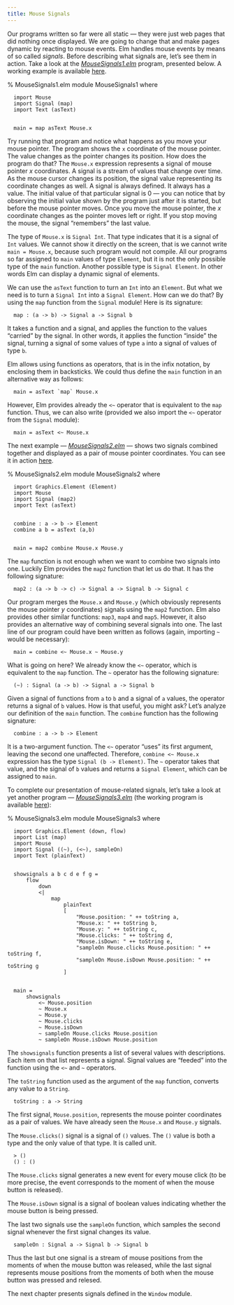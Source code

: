 ```yaml
---
title: Mouse Signals
---
```


Our programs written so far were all static — they were just web pages
that did nothing once displayed. We are going to change that and make
pages dynamic by reacting to mouse events. Elm handles mouse events by
means of so called *signals*. Before describing what signals are,
let’s see them in action. Take a look at the
*[MouseSignals1.elm](MouseSignals1.elm)* program, presented below. A
working example is available [here](MouseSignals1.html).

% MouseSignals1.elm
      module MouseSignals1 where


      import Mouse
      import Signal (map)
      import Text (asText)


      main = map asText Mouse.x

Try running that program and notice what happens as you move your
mouse pointer. The program shows the `x` coordinate of the mouse
pointer. The value changes as the pointer changes its position. How
does the program do that? The `Mouse.x` expression represents a signal
of mouse pointer *x* coordinates. A signal is a stream of values that
change over time. As the mouse cursor changes its position, the signal
value representing its coordinate changes as well. A signal is always
defined. It always has a value. The initial value of that particular
signal is 0 — you can notice that by observing the initial value shown
by the program just after it is started, but before the mouse pointer
moves. Once you move the mouse pointer, the *x* coordinate changes as
the pointer moves left or right. If you stop moving the mouse, the
signal “remembers” the last value.

The type of `Mouse.x` is `Signal Int`. That type indicates that it is
a signal of `Int` values. We cannot show it directly on the screen,
that is we cannot write `main = Mouse.x`, because such program would
not compile. All our programs so far assigned to `main` values of type
`Element`, but it is not the only possible type of the `main`
function. Another possible type is `Signal Element`. In other words
Elm can display a dynamic signal of elements.

We can use the `asText` function to turn an `Int` into an
`Element`. But what we need is to turn a `Signal Int` into a `Signal
Element`. How can we do that? By using the `map` function from the
`Signal` module!  Here is its signature:

      map : (a -> b) -> Signal a -> Signal b

It takes a function and a signal, and applies the function to the
values “carried” by the signal. In other words, it applies the
function “inside” the signal, turning a signal of some values of type
`a` into a signal of values of type `b`.

Elm allows using functions as operators, that is in the infix
notation, by enclosing them in backsticks. We could thus define the
`main` function in an alternative way as follows:

      main = asText `map` Mouse.x

However, Elm provides already the `<~` operator that is equivalent to
the `map` function. Thus, we can also write (provided we also import
the `<~` operator from the `Signal` module):

      main = asText <~ Mouse.x

The next example — *[MouseSignals2.elm](MouseSignals2.elm)* — shows
two signals combined together and displayed as a pair of mouse pointer
coordinates. You can see it in action [here](MouseSignals2.html).

% MouseSignals2.elm
      module MouseSignals2 where


      import Graphics.Element (Element)
      import Mouse
      import Signal (map2)
      import Text (asText)


      combine : a -> b -> Element
      combine a b = asText (a,b)


      main = map2 combine Mouse.x Mouse.y

The `map` function is not enough when we want to combine two signals
into one. Luckily Elm provides the `map2` function that let us do
that. It has the following signature:

      map2 : (a -> b -> c) -> Signal a -> Signal b -> Signal c

Our program merges the `Mouse.x` and `Mouse.y` (which obviously
represents the mouse pointer *y* coordinates) signals using the `map2`
function. Elm also provides other similar functions: `map3`, `map4`
and `map5`. However, it also provides an alternative way of combining
several signals into one. The last line of our program could have been
written as follows (again, importing `~` would be necessary):

      main = combine <~ Mouse.x ~ Mouse.y

What is going on here? We already know the `<~` operator, which is
equivalent to the `map` function. The `~` operator has the following
signature:

      (~) : Signal (a -> b) -> Signal a -> Signal b

Given a signal of functions from `a` to `b` and a signal of `a`
values, the operator returns a signal of `b` values. How is that
useful, you might ask? Let’s analyze our definition of the `main`
function. The `combine` function has the following signature:

      combine : a -> b -> Element

It is a two-argument function. The `<~` operator “uses” its first
argument, leaving the second one unaffected. Therefore, `combine <~
Mouse.x` expression has the type `Signal (b -> Element)`. The `~`
operator takes that value, and the signal of `b` values and returns a
`Signal Element`, which can be assigned to `main`.

To complete our presentation of mouse-related signals, let’s take a
look at yet another program — *[MouseSignals3.elm](MouseSignals3.elm)*
(the working program is available [here](MouseSignals3.html)):

% MouseSignals3.elm
      module MouseSignals3 where


      import Graphics.Element (down, flow)
      import List (map)
      import Mouse
      import Signal ((~), (<~), sampleOn)
      import Text (plainText)


      showsignals a b c d e f g =
          flow
              down
              <|
                  map
                      plainText
                      [
                          "Mouse.position: " ++ toString a,
                          "Mouse.x: " ++ toString b,
                          "Mouse.y: " ++ toString c,
                          "Mouse.clicks: " ++ toString d,
                          "Mouse.isDown: " ++ toString e,
                          "sampleOn Mouse.clicks Mouse.position: " ++ toString f,
                          "sampleOn Mouse.isDown Mouse.position: " ++ toString g
                      ]


      main =
          showsignals
              <~ Mouse.position
              ~ Mouse.x
              ~ Mouse.y
              ~ Mouse.clicks
              ~ Mouse.isDown
              ~ sampleOn Mouse.clicks Mouse.position
              ~ sampleOn Mouse.isDown Mouse.position

The `showsignals` function presents a list of several values with
descriptions. Each item on that list represents a signal. Signal
values are “feeded” into the function using the `<~` and `~`
operators.

The `toString` function used as the argument of the `map` function,
converts any value to a `String`.

      toString : a -> String

The first signal, `Mouse.position`, represents the mouse pointer
coordinates as a pair of values. We have already seen the `Mouse.x`
and `Mouse.y` signals.

The `Mouse.clicks()` signal is a signal of `()` values. The `()` value
is both a type and the only value of that type. It is called unit.

      > ()
      () : ()

The `Mouse.clicks` signal generates a new event for every mouse
click (to be more precise, the event corresponds to the moment of when
the mouse button is released).

The `Mouse.isDown` signal is a signal of boolean values indicating
whether the mouse button is being pressed.

The last two signals use the `sampleOn` function, which samples the
second signal whenever the first signal changes its value.

      sampleOn : Signal a -> Signal b -> Signal b

Thus the last but one signal is a stream of mouse positions from the
moments of when the mouse button was released, while the last signal
represents mouse positions from the moments of both when the mouse
button was pressed and relesed.

The next chapter presents signals
defined in the `Window` module.
